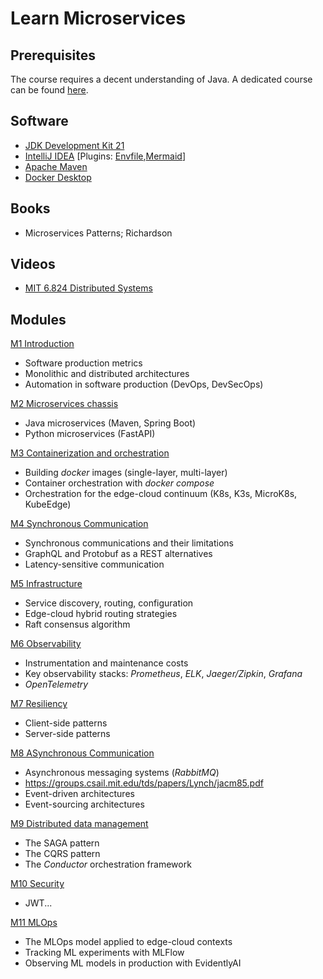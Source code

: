 # Learn Microservices

## Prerequisites
The course requires a decent understanding of Java. A dedicated course can be found [here](https://github.com/nbicocchi/learn-java-core).

## Software
* [JDK Development Kit 21](https://www.oracle.com/it/java/technologies/downloads/)
* [IntelliJ IDEA](https://www.jetbrains.com/idea/) [Plugins: [Envfile](https://plugins.jetbrains.com/plugin/7861-envfile),[Mermaid](https://plugins.jetbrains.com/plugin/20146-mermaid)]
* [Apache Maven](https://maven.apache.org/)
* [Docker Desktop](https://www.docker.com/products/docker-desktop/)

## Books
* Microservices Patterns; Richardson

## Videos
* [MIT 6.824 Distributed Systems](https://www.youtube.com/watch?v=cQP8WApzIQQ&list=PLrw6a1wE39_tb2fErI4-WkMbsvGQk9_UB)

## Modules
[M1 Introduction](modules/introduction)
* Software production metrics
* Monolithic and distributed architectures
* Automation in software production (DevOps, DevSecOps) 

[M2 Microservices chassis](modules/chassis)
* Java microservices (Maven, Spring Boot)
* Python microservices (FastAPI)

[M3 Containerization and orchestration](modules/containerization)
* Building *docker* images (single-layer, multi-layer)
* Container orchestration with *docker compose*
* Orchestration for the edge-cloud continuum (K8s, K3s, MicroK8s, KubeEdge)

[M4 Synchronous Communication](modules/communication-sync)
* Synchronous communications and their limitations
* GraphQL and Protobuf as a REST alternatives
* Latency-sensitive communication

[M5 Infrastructure](modules/infrastructure)
* Service discovery, routing, configuration
* Edge-cloud hybrid routing strategies
* Raft consensus algorithm

[M6 Observability](modules/observability)
* Instrumentation and maintenance costs
* Key observability stacks: *Prometheus*, *ELK*, *Jaeger/Zipkin*, *Grafana*
* *OpenTelemetry*

[M7 Resiliency](modules/resiliency)
* Client-side patterns
* Server-side patterns

[M8 ASynchronous Communication](modules/communication-sync)
* Asynchronous messaging systems (*RabbitMQ*)
* https://groups.csail.mit.edu/tds/papers/Lynch/jacm85.pdf
* Event-driven architectures
* Event-sourcing architectures

[M9 Distributed data management](modules/data-management)
* The SAGA pattern
* The CQRS pattern
* The *Conductor* orchestration framework

[M10 Security]()
* JWT...

[M11 MLOps](modules/mlops)
* The MLOps model applied to edge-cloud contexts
* Tracking ML experiments with MLFlow
* Observing ML models in production with EvidentlyAI